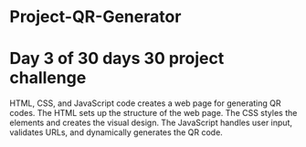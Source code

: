# Project-QR-Generator
# Day 3 of 30 days 30 project challenge
HTML, CSS, and JavaScript code creates a web page for generating QR codes.
The HTML sets up the structure of the web page.
The CSS styles the elements and creates the visual design. 
The JavaScript handles user input, validates URLs, and dynamically generates the QR code.

